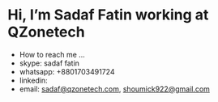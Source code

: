 # Hi, I’m Sadaf Fatin working at QZonetech

- How to reach me ...
- skype: sadaf fatin
- whatsapp: +8801703491724
- linkedin: 
- email: sadaf@qzonetech.com, shoumick922@gmail.com

<!---
Sadaf-QZonetech/Sadaf-QZonetech is a ✨ special ✨ repository because its `README.md` (this file) appears on your GitHub profile.
You can click the Preview link to take a look at your changes.
--->
